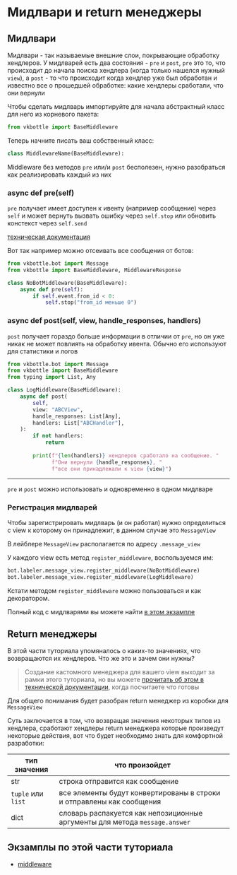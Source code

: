 # Мидлвари и return менеджеры

## Мидлвари

Мидлвари - так называемые внешние слои, покрывающие обработку хендлеров. У мидлварей есть два состояния - `pre` и `post`, `pre` это то, что происходит до начала поиска хендлера (когда только нашелся нужный `view`), а `post` - то что происходит когда хендлер уже был обработан и известно все о прошедшей обработке: какие хендлеры сработали, что они вернули

Чтобы сделать мидлварь импортируйте для начала абстрактный класс для него из корневого пакета:

```python
from vkbottle import BaseMiddleware
```

Теперь начните писать ваш собственный класс:

```python
class MiddlewareName(BaseMiddleware):
```

Middleware без методов `pre` или/и `post` бесполезен, нужно разобраться как реализировать каждый из них

### async def pre(self)

`pre` получает имеет доступен к ивенту (например сообщение) через `self` и может вернуть вызвать ошибку через `self.stop` или обновить констекст через `self.send`

[техническая документация](/docs/high-level/handling/middleware.md)

Вот так например можно отсеивать все сообщения от ботов:

```python
from vkbottle.bot import Message
from vkbottle import BaseMiddleware, MiddlewareResponse

class NoBotMiddleware(BaseMiddleware):
    async def pre(self):
        if self.event.from_id < 0:
            self.stop("from_id меньше 0")
```

### async def post(self, view, handle_responses, handlers)

`post` получает гораздо больше информации в отличии от `pre`, но он уже никак не может повлиять на обработку ивента. Обычно его используют для статистики и логов

```python
from vkbottle.bot import Message
from vkbottle import BaseMiddleware
from typing import List, Any

class LogMiddleware(BaseMiddleware):
    async def post(
        self,
        view: "ABCView",
        handle_responses: List[Any],
        handlers: List["ABCHandler"],
    ):
        if not handlers:
            return
        
        print(f"{len(handlers)} хендлеров сработало на сообщение. "
              f"Они вернули {handle_responses}, "
              f"все они принадлежали к view {view}")
```

---

`pre` и `post` можно использовать и одновременно в одном мидлваре

### Регистрация мидлварей

Чтобы зарегистрировать мидлварь (и он работал) нужно определиться с view к которому он принадлежит, в данном случае это `MessageView`

В лейблере `MessageView` располагается по адресу `.message_view`

У каждого view есть метод `register_middleware`, воспользуемся им:

```python
bot.labeler.message_view.register_middleware(NoBotMiddleware)
bot.labeler.message_view.register_middleware(LogMiddleware)
```

Кстати методом `register_middleware` можно пользоваться и как декоратором.

Полный код с мидлварями вы можете найти [в этом экзампле](https://github.com/vkbottle/vkbottle/tree/master/examples/high-level/middleware_example.py)

## Return менеджеры

В этой части туториала упомяналось о каких-то значениях, что возвращаются их хендлеров. Что же это и зачем они нужны?

> Создание кастомного менеджера для вашего view выходит за рамки этого туториала, но вы можете [прочитать об этом в технической документации](/docs/high-level/handling/view.md), когда посчитаете что готовы

Для общего понимания будет разобран return менеджер из коробки для `MessageView`

Суть заключается в том, что возвращая значения некоторых типов из хендлера, сработают хендлеры return менеджера которые произведут некоторые действия, вот что будет необходимо знать для комфортной разработки:

тип значения | что произойдет
--- | ---
str | строка отправится как сообщение
`tuple` или `list` | все элементы будут конвертированы в строки и отправлены как сообщения
dict | словарь распакуется как непозиционные аргументы для метода `message.answer`

## Экзамплы по этой части туториала

* [middleware](https://github.com/vkbottle/vkbottle/tree/master/examples/high-level/middleware_example.py)
